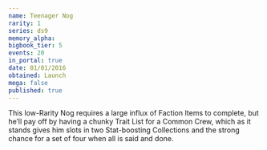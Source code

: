 ```yaml
---
name: Teenager Nog
rarity: 1
series: ds9
memory_alpha:
bigbook_tier: 5
events: 20
in_portal: true
date: 01/01/2016
obtained: Launch
mega: false
published: true
---
```


This low-Rarity Nog requires a large influx of Faction Items to complete, but he’ll pay off by having a chunky Trait List for a Common Crew, which as it stands gives him slots in two Stat-boosting Collections and the strong chance for a set of four when all is said and done.

